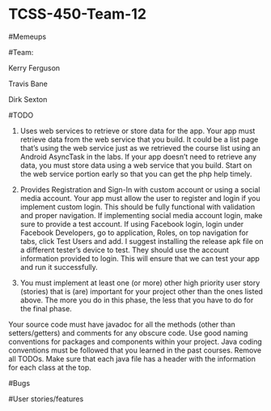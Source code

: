 # TCSS-450-Team-12

#Memeups

#Team:

Kerry Ferguson

Travis Bane

Dirk Sexton

#TODO

1. Uses web services to retrieve or store data for the app.
Your app must retrieve data from the web service that you build. It could be a list
page that’s using the web service just as we retrieved the course list using an
Android AsyncTask in the labs. If your app doesn’t need to retrieve any data, you
must store data using a web service that you build. Start on the web service
portion early so that you can get the php help timely.

2. Provides Registration and Sign-In with custom account or using a social media
account.
Your app must allow the user to register and login if you implement custom
login. This should be fully functional with validation and proper navigation.
If implementing social media account login, make sure to provide a test
account. If using Facebook login, login under Facebook Developers, go to
application, Roles, on top navigation for tabs, click Test Users and add.
I suggest installing the release apk file on a different tester’s device to test. They
should use the account information provided to login. This will ensure that we can
test your app and run it successfully.

3. You must implement at least one (or more) other high priority user story
(stories) that is (are) important for your project other than the ones listed above.
The more you do in this phase, the less that you have to do for the final phase.

Your source code must have javadoc for all the methods (other than
setters/getters) and comments for any obscure code. Use good naming conventions
for packages and components within your project. Java coding conventions must be
followed that you learned in the past courses. Remove all TODOs. Make sure that
each java file has a header with the information for each class at the top.

#Bugs


#User stories/features



